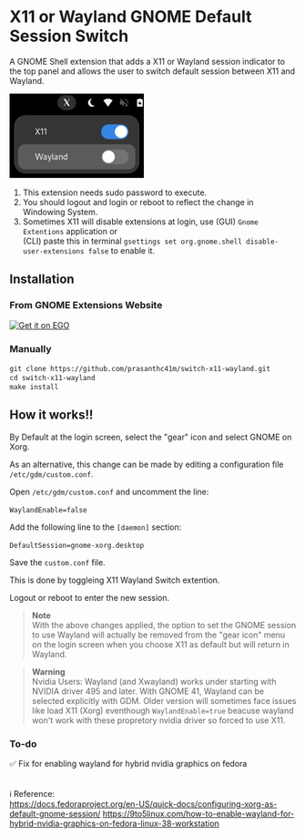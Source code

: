 # X11 or Wayland GNOME Default Session Switch
A GNOME Shell extension that adds a X11 or Wayland session indicator to the top panel and allows the user to switch default session between X11 and Wayland.

![alt text](img/screenshot.png)

1. This extension needs sudo password to execute.
2. You should logout and login or reboot to reflect the change in Windowing System.
3. Sometimes X11 will disable extensions at login, use (GUI) ```Gnome Extentions``` application or <br> (CLI) paste this in terminal ```gsettings set org.gnome.shell disable-user-extensions false``` to enable it.

## Installation
### From GNOME Extensions Website
<a href="https://extensions.gnome.org/extension/6145/switch-x11-wayland-default-session/">
<img src="https://raw.githubusercontent.com/prasanthc41m/switch-x11-wayland/main/img/get-it-on-ego.svg" alt="Get it on EGO" width="200" />
</a>

### Manually

```
git clone https://github.com/prasanthc41m/switch-x11-wayland.git
cd switch-x11-wayland
make install
```
## How it works!!
By Default at the login screen, select the "gear" icon and select GNOME on Xorg.

As an alternative, this change can be made by editing a configuration file ```/etc/gdm/custom.conf```.

  Open ```/etc/gdm/custom.conf``` and uncomment the line:

  ```WaylandEnable=false```

  Add the following line to the ```[daemon]``` section:

  ```DefaultSession=gnome-xorg.desktop```

   Save the ```custom.conf``` file.

   This is done by toggleing X11 Wayland Switch extention.

   Logout or reboot to enter the new session.

> **Note**<br>
> With the above changes applied, the option to set the GNOME session to use Wayland will actually be removed from the "gear icon" menu on the login screen when you choose X11 as default but will return in Wayland.

> **Warning**<br>
> Nvidia Users: Wayland (and Xwayland) works under starting with NVIDIA driver 495 and later. With GNOME 41, Wayland can be selected explicitly with GDM. Older version will sometimes face issues like load X11 (Xorg) eventhough ```WaylandEnable=true``` beacuse wayland won't work with these propretory nvidia driver so forced to use X11.

### To-do 
:white_check_mark: Fix for enabling wayland for hybrid nvidia graphics on fedora
<br></br>
<br>
:information_source: Reference:<br>
https://docs.fedoraproject.org/en-US/quick-docs/configuring-xorg-as-default-gnome-session/
https://9to5linux.com/how-to-enable-wayland-for-hybrid-nvidia-graphics-on-fedora-linux-38-workstation
</br>
